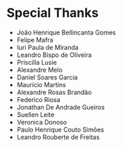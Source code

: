 Special Thanks
==============

- João Henrique Bellincanta Gomes
- Felipe Mafra
- Iuri Paula de Miranda
- Leandro Bispo de Oliveira
- Priscilla Lusie
- Alexandre Melo
- Daniel Soares Garcia
- Maurício Martins
- Alexandre Rosas Brandão
- Federico Riosa
- Jonathan De Andrade Gueiros
- Suellen Leite
- Veronica Donoso
- Paulo Henrique Couto Simões
- Leandro Rouberte de Freitas
